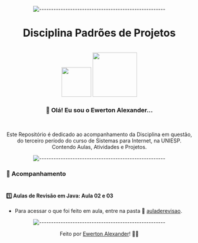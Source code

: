 <div align="center">


![-----------------------------------------------------](https://raw.githubusercontent.com/andreasbm/readme/master/assets/lines/rainbow.png)

 <h1>Disciplina Padrões de Projetos</h1><br><img src="https://www.iesp.edu.br/images/og_imagem.jpg" width=80>

 <img src="https://cdn.freebiesupply.com/logos/thumbs/2x/java-logo.png" width=120>
 

<h3>👋 Olá! Eu sou o Ewerton Alexander... </h3><br>

Este Repositório é dedicado ao acompanhamento da Disciplina em questão, do terceiro período do curso de Sistemas para Internet, na UNIESP. Contendo Aulas, Atividades e Projetos.

![-----------------------------------------------------](https://raw.githubusercontent.com/andreasbm/readme/master/assets/lines/rainbow.png)

 </div>

### 🧾 Acompanhamento<br><br>

#### 1️⃣ Aulas de Revisão em Java:  Aula 02 e 03

- Para acessar o que foi feito em aula, entre na pasta  📁 <a href="https://github.com/Ewertonalex/PADROESDEPROJETOS_P3/tree/main/auladerevisao" target="_blank">auladerevisao</a>.



<div align="center">

![-----------------------------------------------------](https://raw.githubusercontent.com/andreasbm/readme/master/assets/lines/rainbow.png)



Feito por <a href="https://www.linkedin.com/in/ewerton-alexander-780869232/" target="_blank">Ewerton Alexander</a>!
<g-emoji class="g-emoji" alias="wave" fallback-src="https://github.githubassets.com/images/icons/emoji/unicode/1f44b.png">👨‍🚀</g-emoji><br>

  </div>
